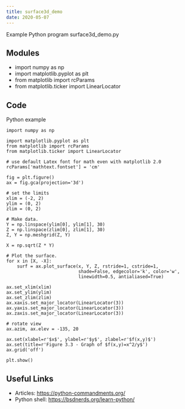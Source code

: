 ```yaml
---
title: surface3d_demo
date: 2020-05-07
---
```

Example Python program surface3d_demo.py

## Modules

* import numpy as np
* import matplotlib.pyplot as plt
* from matplotlib import rcParams
* from matplotlib.ticker import LinearLocator

## Code

Python example

    import numpy as np
    
    import matplotlib.pyplot as plt
    from matplotlib import rcParams
    from matplotlib.ticker import LinearLocator
    
    # use default Latex font for math even with matplotlib 2.0
    rcParams['mathtext.fontset'] = 'cm'
    
    fig = plt.figure()
    ax = fig.gca(projection='3d')
    
    # set the limits
    xlim = (-2, 2)
    ylim = (0, 2)
    zlim = (0, 2)
    
    # Make data.
    Y = np.linspace(ylim[0], ylim[1], 30)
    Z = np.linspace(zlim[0], zlim[1], 30)
    Z, Y = np.meshgrid(Z, Y)
    
    X = np.sqrt(Z * Y)
    
    # Plot the surface.
    for x in [X, -X]:
        surf = ax.plot_surface(x, Y, Z, rstride=1, cstride=1,
                               shade=False, edgecolor='k', color='w',
                               linewidth=0.5, antialiased=True)
    
    ax.set_xlim(xlim)
    ax.set_ylim(ylim)
    ax.set_zlim(zlim)
    ax.xaxis.set_major_locator(LinearLocator(3))
    ax.yaxis.set_major_locator(LinearLocator(3))
    ax.zaxis.set_major_locator(LinearLocator(3))
    
    # rotate view
    ax.azim, ax.elev = -135, 20
    
    ax.set(xlabel=r'$x$', ylabel=r'$y$', zlabel=r'$f(x,y)$')
    ax.set(title=r'Figure 3.3 - Graph of $f(x,y)=x^2/y$')
    ax.grid('off')
    
    plt.show()
    

## Useful Links

- Articles: https://python-commandments.org/
- Python shell: https://bsdnerds.org/learn-python/

